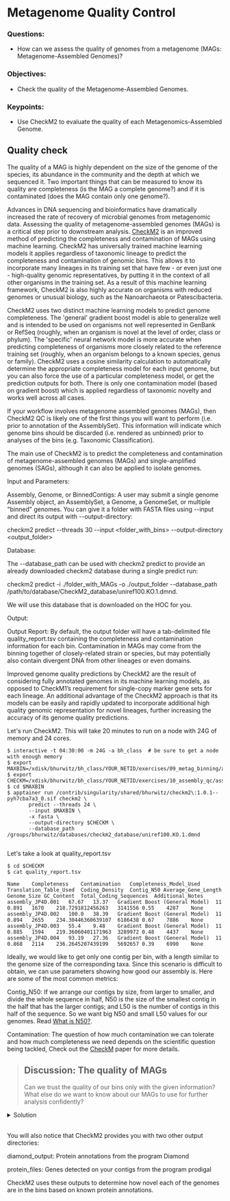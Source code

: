 # Metagenome Quality Control

### Questions:
- How can we assess the quality of genomes from a metagenome (MAGs: Metagenome-Assembled Genomes)?
### Objectives: 
- Check the quality of the Metagenome-Assembled Genomes. 
### Keypoints:
- Use CheckM2 to evaluate the quality of each Metagenomics-Assembled Genome.

## Quality check 

The quality of a MAG is highly dependent on the size of the genome of the species, its abundance 
in the community and the depth at which we sequenced it.
Two important things that can be measured to know its quality are completeness (is the MAG a complete genome?) 
and if it is contaminated (does the MAG contain only one genome?). 

Advances in DNA sequencing and bioinformatics have dramatically increased the rate of recovery of microbial genomes from metagenomic data. Assessing the quality of metagenome-assembled genomes (MAGs) is a critical step prior to downstream analysis. [CheckM2](https://www.nature.com/articles/s41592-023-01940-w?utm_source=twitter&utm_medium=social&utm_campaign=nmeth) is an improved method of predicting the completeness and contamination of MAGs using machine learning. CheckM2 has universally trained machine learning models it applies regardless of taxonomic lineage to predict the completeness and contamination of genomic bins. This allows it to incorporate many lineages in its training set that have few - or even just one - high-quality genomic representatives, by putting it in the context of all other organisms in the training set. As a result of this machine learning framework, CheckM2 is also highly accurate on organisms with reduced genomes or unusual biology, such as the Nanoarchaeota or Patescibacteria.

CheckM2 uses two distinct machine learning models to predict genome completeness. The 'general' gradient boost model is able to generalize well and is intended to be used on organisms not well represented in GenBank or RefSeq (roughly, when an organism is novel at the level of order, class or phylum). The 'specific' neural network model is more accurate when predicting completeness of organisms more closely related to the reference training set (roughly, when an organism belongs to a known species, genus or family). CheckM2 uses a cosine similarity calculation to automatically determine the appropriate completeness model for each input genome, but you can also force the use of a particular completeness model, or get the prediction outputs for both. There is only one contamination model (based on gradient boost) which is applied regardless of taxonomic novelty and works well across all cases.

If your workflow involves metagenome assembled genomes (MAGs), then CheckM2 QC is likely one of the first things you will want to perform (i.e. prior to annotation of the AssemblySet). This information will indicate which genome bins should be discarded (i.e. rendered as unbinned) prior to analyses of the bins (e.g. Taxonomic Classification).

The main use of CheckM2 is to predict the completeness and contamination of metagenome-assembled genomes (MAGs) and single-amplified genomes (SAGs), although it can also be applied to isolate genomes.

Input and Parameters:

Assembly, Genome, or BinnedContigs: A user may submit a single genome Assembly object, an AssemblySet, a Genome, a GenomeSet, or multiple "binned" genomes. You can give it a folder with FASTA files using --input and direct its output with --output-directory:

checkm2 predict --threads 30 --input <folder_with_bins> --output-directory <output_folder> 

Database:

The --database_path can be used with checkm2 predict to provide an already downloaded checkm2 database during a single predict run:

checkm2 predict -i ./folder_with_MAGs -o ./output_folder --database_path /path/to/database/CheckM2_database/uniref100.KO.1.dmnd. 

We will use this database that is downloaded on the HOC for you.

Output:

Output Report: By default, the output folder will have a tab-delimited file quality_report.tsv containing the completeness and contamination information for each bin. Contamination in MAGs may come from the binning together of closely-related strain or species, but may potentially also contain divergent DNA from other lineages or even domains.

Improved genome quality predictions by CheckM2 are the result of considering fully annotated genomes in its machine learning models, as opposed to CheckM1’s requirement for single-copy marker gene sets for each lineage. An additional advantage of the CheckM2 approach is that its models can be easily and rapidly updated to incorporate additional high quality genomic representation for novel lineages, further increasing the accuracy of its genome quality predictions.

Let's run CheckM2. This will take 20 minutes to run on a node with 24G of memory and 24 cores.

```
$ interactive -t 04:30:00 -m 24G -a bh_class  # be sure to get a node with enough memory
$ export MAXBIN=/xdisk/bhurwitz/bh_class/YOUR_NETID/exercises/09_metag_binning/assembly_JP4D
$ export CHECKM=/xdisk/bhurwitz/bh_class/YOUR_NETID/exercises/10_assembly_qc/assembly_JP4D
$ cd $MAXBIN
$ apptainer run /contrib/singularity/shared/bhurwitz/checkm2\:1.0.1--pyh7cba7a3_0.sif checkm2 \
       predict --threads 24 \
       --input $MAXBIN \
       -x fasta \
       --output-directory $CHECKM \
       --database_path /groups/bhurwitz/databases/checkm2_database/uniref100.KO.1.dmnd
      
```

Let's take a look at quality_report.tsv

```
$ cd $CHECKM
$ cat quality_report.tsv 
```

```
Name	Completeness	Contamination	Completeness_Model_Used	Translation_Table_Used	Coding_Density	Contig_N50 Average_Gene_Length	Genome_Size	GC_Content	Total_Coding_Sequences	Additional_Notes
assembly_JP4D.001	67.67	13.37	Gradient Boost (General Model)	11	0.891	1670	218.7291812456263	3141556	0.55	4287	None
assembly_JP4D.002	100.0	38.39	Gradient Boost (General Model)	11	0.894	2655	234.30446360639107	6186438	0.67	7886	None
assembly_JP4D.003	55.4	9.48	Gradient Boost (General Model)	11	0.885	1594	219.36060401171963	3289972	0.48	4437	None
assembly_JP4D.004	93.19	27.36	Gradient Boost (General Model)	11  0.868	2114	236.2645207439199	5692657	0.39	6990	None

```

Ideally, we would like to get only one contig per bin, with a length similar to the genome size of the corresponding taxa. Since this scenario is difficult to obtain, we can use parameters showing how good our assembly is. Here are some of the most common metrics:

Contig_N50:
If we arrange our contigs by size, from larger to smaller, and divide the whole sequence in half, N50 is the size of the smallest contig in the half that has the larger contigs; and L50 is the number of contigs in this half of the sequence. So we want big N50 and small L50 values for our genomes. Read [What is N50?](https://www.molecularecologist.com/2017/03/29/whats-n50/).

Contamination:
The question of how much contamination we can tolerate and how much completeness we need depends on the scientific question being tackled, Check out the [CheckM](https://genome.cshlp.org/content/25/7/1043) paper for more details.

> ## Discussion: The quality of MAGs
>
> Can we trust the quality of our bins only with the given information? 
> What else do we want to know about our MAGs to use for further analysis confidently?
> 
<details>
  <summary markdown="span">Solution</summary>
  <ul> 

**completeness** tells you how complete each genome is in the bin is. If the MAG is incomplete and highly fragmented, then you likely did not find that genome in your sample. 

**Genome size** and **GC content** are like genomic fingerprints of taxa, so you can know if you have the taxa you are looking for. Since we are working with the mixed genomes of a community when we try to separate them with binning.  

**contamination** to 
We want to know if we were able to separate each genome correctly. Contiamination tells use if we have more than one genome in our bin.
</details>

<br>

You will also notice that CheckM2 provides you with two other output directories:

diamond_output: Protein annotations from the program Diamond

protein_files: Genes detected on your contigs from the program prodigal

CheckM2 uses these outputs to determine how novel each of the genomes are in the bins based on known protein annotations.


